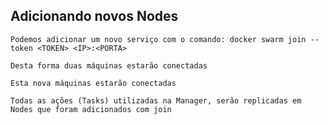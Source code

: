 ## Adicionando novos Nodes

```
Podemos adicionar um novo serviço com o comando: docker swarm join --token <TOKEN> <IP>:<PORTA>
```

```
Desta forma duas máquinas estarão conectadas
```

```
Esta nova máquinas estarão conectadas
```

```
Todas as ações (Tasks) utilizadas na Manager, serão replicadas em Nodes que foram adicionados com join
```
